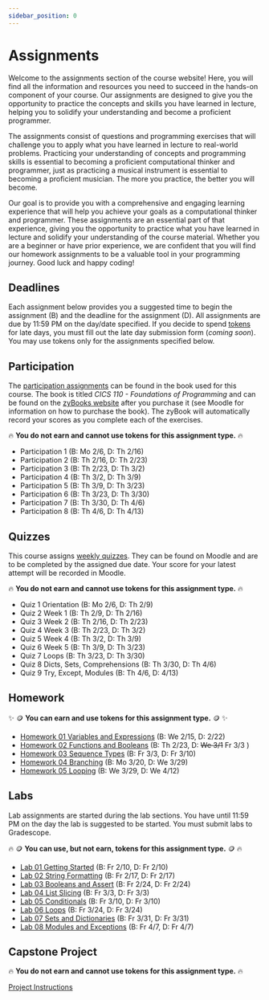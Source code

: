 ```yaml
---
sidebar_position: 0
---
```


# Assignments

Welcome to the assignments section of the course website! Here, you will find all the information and resources you need to succeed in the hands-on component of your course. Our assignments are designed to give you the opportunity to practice the concepts and skills you have learned in lecture, helping you to solidify your understanding and become a proficient programmer.

The assignments consist of questions and programming exercises that will challenge you to apply what you have learned in lecture to real-world problems. Practicing your understanding of concepts and programming skills is essential to becoming a proficient computational thinker and programmer, just as practicing a musical instrument is essential to becoming a proficient musician. The more you practice, the better you will become.

Our goal is to provide you with a comprehensive and engaging learning experience that will help you achieve your goals as a computational thinker and programmer. These assignments are an essential part of that experience, giving you the opportunity to practice what you have learned in lecture and solidify your understanding of the course material. Whether you are a beginner or have prior experience, we are confident that you will find our homework assignments to be a valuable tool in your programming journey. Good luck and happy coding!

## Deadlines

Each assignment below provides you a suggested time to begin the assignment (B) and the deadline for the assignment (D). All assignments are due by 11:59 PM on the day/date specified. If you decide to spend [tokens](/main/information/syllabus#submission-currency-) for late days, you must fill out the late day submission form (*coming soon*). You may use tokens only for the assignments specified below.

## Participation

The [participation assignments](/main/information/syllabus#participation) can be found in the book used for this course. The book is titled *CICS 110 - Foundations of Programming* and can be found on the [zyBooks website](https://learn.zybooks.com/) after you purchase it (see Moodle for information on how to purchase the book). The zyBook will automatically record your scores as you complete each of the exercises.

🔥 **You do not earn and cannot use tokens for this assignment type.** 🔥

- Participation 1 (B: Mo 2/6, D: Th 2/16)
- Participation 2 (B: Th 2/16, D: Th 2/23)
- Participation 3 (B: Th 2/23, D: Th 3/2)
- Participation 4 (B: Th 3/2, D: Th 3/9)
- Participation 5 (B: Th 3/9, D: Th 3/23)
- Participation 6 (B: Th 3/23, D: Th 3/30)
- Participation 7 (B: Th 3/30, D: Th 4/6)
- Participation 8 (B: Th 4/6, D: Th 4/13)

## Quizzes

This course assigns [weekly quizzes](/main/information/syllabus#quizzes). They can be found on Moodle and are to be completed by the assigned due date. Your score for your latest attempt will be recorded in Moodle.

🔥 **You do not earn and cannot use tokens for this assignment type.** 🔥

- Quiz 1 Orientation (B: Mo 2/6, D: Th 2/9)
- Quiz 2 Week 1 (B: Th 2/9, D: Th 2/16)
- Quiz 3 Week 2 (B: Th 2/16, D: Th 2/23)
- Quiz 4 Week 3 (B: Th 2/23, D: Th 3/2)
- Quiz 5 Week 4 (B: Th 3/2, D: Th 3/9)
- Quiz 6 Week 5 (B: Th 3/9, D: Th 3/23)
- Quiz 7 Loops (B: Th 3/23, D: Th 3/30)
- Quiz 8 Dicts, Sets, Comprehensions (B: Th 3/30, D: Th 4/6)
- Quiz 9 Try, Except, Modules (B: Th 4/6, D: 4/13)

## Homework

✨ 🪙 **You can earn and use tokens for this assignment type.** 🪙 ✨

- [Homework 01 Variables and Expressions](/main/assignments/variables-expressions) (B: We 2/15, D: 2/22)
- [Homework 02 Functions and Booleans](/main/assignments/functions-booleans) (B: Th 2/23, D: ~~We 3/1~~ Fr 3/3 )
- [Homework 03 Sequence Types](/main/assignments/sequence-types) (B: Fr 3/3, D: Fr 3/10)
- [Homework 04 Branching](/main/assignments/branching) (B: Mo 3/20, D: We 3/29)
- [Homework 05 Looping](/main/assignments/looping) (B: We 3/29, D: We 4/12)

## Labs

Lab assignments are started during the lab sections. You have until 11:59 PM on the day the lab is suggested to be started. You must submit labs to Gradescope.

🔥 🪙 **You can use, but not earn, tokens for this assignment type.** 🪙 🔥

- [Lab 01 Getting Started](/main/labs/python-setup) (B: Fr 2/10, D: Fr 2/10)
- [Lab 02 String Formatting](/main/labs/string-formatting) (B: Fr 2/17, D: Fr 2/17)
- [Lab 03 Booleans and Assert](/main/labs/assert) (B: Fr 2/24, D: Fr 2/24)
- [Lab 04 List Slicing](/main/labs/collections) (B: Fr 3/3, D: Fr 3/3)
- [Lab 05 Conditionals](/main/labs/branching-diagrams) (B: Fr 3/10, D: Fr 3/10)
- [Lab 06 Loops](/main/labs/looping) (B: Fr 3/24, D: Fr 3/24)
- [Lab 07 Sets and Dictionaries](/main/labs/sets-dicts) (B: Fr 3/31, D: Fr 3/31)
- [Lab 08 Modules and Exceptions](/main/labs/modules-exceptions) (B: Fr 4/7, D: Fr 4/7)

## Capstone Project

🔥 **You do not earn and cannot use tokens for this assignment type.** 🔥

[Project Instructions](./assignments/capstone)
